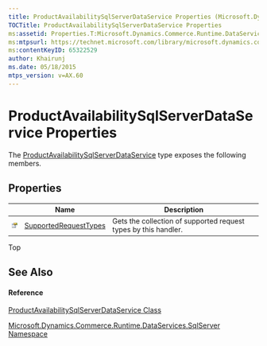 ```yaml
---
title: ProductAvailabilitySqlServerDataService Properties (Microsoft.Dynamics.Commerce.Runtime.DataServices.SqlServer)
TOCTitle: ProductAvailabilitySqlServerDataService Properties
ms:assetid: Properties.T:Microsoft.Dynamics.Commerce.Runtime.DataServices.SqlServer.ProductAvailabilitySqlServerDataService
ms:mtpsurl: https://technet.microsoft.com/library/microsoft.dynamics.commerce.runtime.dataservices.sqlserver.productavailabilitysqlserverdataservice_properties(v=AX.60)
ms:contentKeyID: 65322529
author: Khairunj
ms.date: 05/18/2015
mtps_version: v=AX.60
---
```


# ProductAvailabilitySqlServerDataService Properties

The [ProductAvailabilitySqlServerDataService](productavailabilitysqlserverdataservice-class-microsoft-dynamics-commerce-runtime-dataservices-sqlserver.md) type exposes the following members.

## Properties

<table>
<thead>
<tr class="header">
<th> </th>
<th>Name</th>
<th>Description</th>
</tr>
</thead>
<tbody>
<tr class="odd">
<td><img src="images/Dn998427.pubproperty(en-us,AX.60).gif" title="Public property" alt="Public property" /></td>
<td><a href="productavailabilitysqlserverdataservice-supportedrequesttypes-property-microsoft-dynamics-commerce-runtime-dataservices-sqlserver.md">SupportedRequestTypes</a></td>
<td>Gets the collection of supported request types by this handler.</td>
</tr>
</tbody>
</table>


Top

## See Also

#### Reference

[ProductAvailabilitySqlServerDataService Class](productavailabilitysqlserverdataservice-class-microsoft-dynamics-commerce-runtime-dataservices-sqlserver.md)

[Microsoft.Dynamics.Commerce.Runtime.DataServices.SqlServer Namespace](microsoft-dynamics-commerce-runtime-dataservices-sqlserver-namespace.md)

